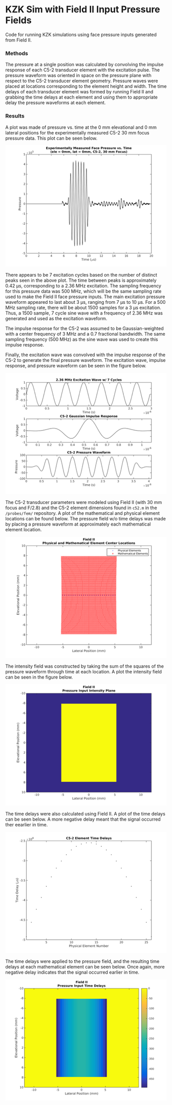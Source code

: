 KZK Sim with Field II Input Pressure Fields
===========================================
Code for running KZK simulations using face pressure inputs generated from Field II.

### Methods
The pressure at a single position was calculated by convolving the impulse response of each C5-2 transducer element with the excitation pulse. The pressure waveform was oriented in space on the pressure plane with respect to the C5-2 transducer element geometry. Pressure waves were placed at locations corresponding to the element height and width. The time delays of each transducer element was formed by running Field II and grabbing the time delays at each element and using them to appropriate delay the pressure waveforms at each element.


### Results
A plot was made of pressure vs. time at the 0 mm elevational and 0 mm lateral positions for the experimentally measured C5-2 30 mm focus pressure data. This plot can be seen below.

![Center Trace Plot, C5-2 Expt. Measured Pressure Waveforms, 30 mm Focus](https://raw.githubusercontent.com/Ningrui-Li/nonlinear_acoustic/master/kzk/field_ii_c52/c52_30mm_pressure_vs_time_centertrace.png)

There appears to be 7 excitation cycles based on the number of distinct peaks seen in the above plot. The time between peaks is approximately 0.42 μs, corresponding to a 2.36 MHz excitation. The sampling frequency for this pressure data was 500 MHz, which will be the same sampling rate used to make the Field II face pressure inputs. The main excitation pressure waveform appeared to last about 3 μs, ranging from 7 μs to 10 μs. For a 500 MHz sampling rate, there will be about 1500 samples for a 3 μs excitation. Thus, a 1500 sample, 7 cycle sine wave with a frequency of 2.36 MHz was generated and used as the excitation waveform. 

The impulse response for the C5-2 was assumed to be Gaussian-weighted with a center frequency of 3 MHz and a 0.7 fractional bandwidth. The same sampling frequency (500 MHz) as the sine wave was used to create this impulse response.

Finally, the excitation wave was convolved with the impulse response of the C5-2 to generate the final pressure waveform. The excitation wave, impulse response, and pressure waveform can be seen in the figure below.

![Synthesized Pressure Waveform, C5-2, 30 mm Focus](https://raw.githubusercontent.com/Ningrui-Li/nonlinear_acoustic/master/kzk/field_ii_c52/c52_30mm_synthetic_press_wave.png)

The C5-2 transducer parameters were modeled using Field II (with 30 mm focus and F/2.8) and the C5-2 element dimensions found in `c52.m` in the `/probes/fem/` repository. A plot of the mathematical and physical element locations can be found below. The pressure field w/o time delays was made by placing a pressure waveform at approximately each mathematical element location.

![Physical and Mathematical Element Locations, C5-2, 30 mm Focus](https://raw.githubusercontent.com/Ningrui-Li/nonlinear_acoustic/master/kzk/field_ii_c52/c52_30mm_phys_math_elem_locs.png)

The intensity field was constructed by taking the sum of the squares of the pressure waveform through time at each location. A plot the intensity field can be seen in the figure below.

![Intensity Field, C5-2, 30 mm Focus](https://raw.githubusercontent.com/Ningrui-Li/nonlinear_acoustic/master/kzk/field_ii_c52/c52_30mm_intensity_plane.png)

The time delays were also calculated using Field II. A plot of the time delays can be seen below. A more negative delay meant that the signal occurred ther eearlier in time.

![Physical Element Time Delays, C5-2, 30 mm Focus](https://raw.githubusercontent.com/Ningrui-Li/nonlinear_acoustic/master/kzk/field_ii_c52/c52_30mm_phys_elem_time_delays.png)

The time delays were applied to the pressure field, and the resulting time delays at each mathematical element can be seen below. Once again, more negative delay indicates that the signal occurred earlier in time.

![Pressure Field Time Delays, C5-2, 30 mm Focus](https://raw.githubusercontent.com/Ningrui-Li/nonlinear_acoustic/master/kzk/field_ii_c52/c52_30mm_press_field_time_delays.png)

